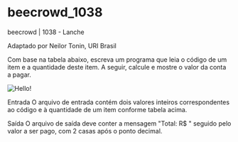 # beecrowd_1038

beecrowd | 1038 - Lanche

Adaptado por Neilor Tonin, URI  Brasil

Com base na tabela abaixo, escreva um programa que leia o código de um item e a quantidade deste item. A seguir, calcule e mostre o valor da conta a pagar.

![Hello!](https://resources.beecrowd.com.br/gallery/images/problems/UOJ_1038_pt.png)

Entrada
O arquivo de entrada contém dois valores inteiros correspondentes ao código e à quantidade de um item conforme tabela acima.

Saída
O arquivo de saída deve conter a mensagem "Total: R$ " seguido pelo valor a ser pago, com 2 casas após o ponto decimal.
